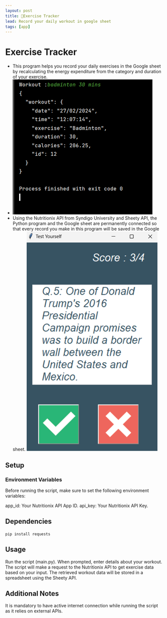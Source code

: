 ```yaml
---
layout: post
title: 💪Exercise Tracker
lead: Record your daily workout in google sheet
tags: [app]
---
```


# Exercise Tracker 
* This program helps you record your daily exercises in the Google sheet by recalculating the energy expenditure from the category and duration of your exercise.
* ![image](/assets/jpg/ex.png)
* Using the Nutritionix API from Syndigo University and Sheety API, the Python program and the Google sheet are permanently connected so that every record you make in this program will be saved in the Google sheet.
![image](/assets/jpg/quiz.png)

## Setup
### Environment Variables
Before running the script, make sure to set the following environment variables:

app_id: Your Nutritionix API App ID.
api_key: Your Nutritionix API Key.


## Dependencies
```pip install requests```
## Usage
Run the script (main.py).
When prompted, enter details about your workout.
The script will make a request to the Nutritionix API to get exercise data based on your input.
The retrieved workout data will be stored in a spreadsheet using the Sheety API.
## Additional Notes
It is mandatory to have active internet connection while running the script as it relies on external APIs.
